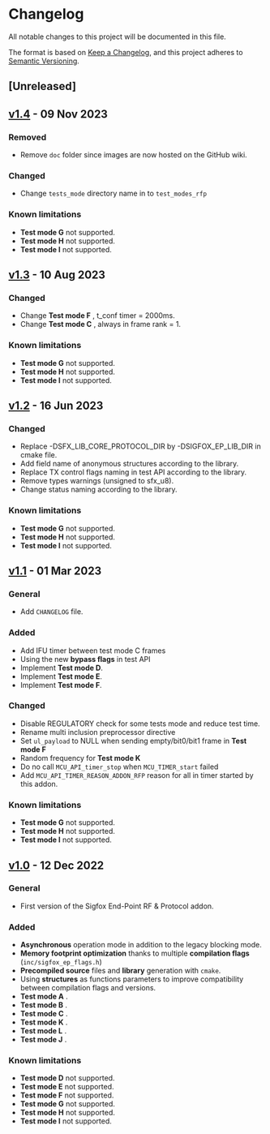 # Changelog

All notable changes to this project will be documented in this file.

The format is based on [Keep a Changelog](https://keepachangelog.com/en/1.0.0/),
and this project adheres to [Semantic Versioning](https://semver.org/spec/v2.0.0.html).

## [Unreleased]

## [v1.4](https://github.com/sigfox-tech-radio/sigfox-ep-addon-rfp/releases/tag/v1.4) - 09 Nov 2023

### Removed

* Remove `doc` folder since images are now hosted on the GitHub wiki.

### Changed

* Change `tests_mode` directory name in to `test_modes_rfp`

### Known limitations

* **Test mode G** not supported.
* **Test mode H** not supported.
* **Test mode I** not supported.

## [v1.3](https://github.com/sigfox-tech-radio/sigfox-ep-addon-rfp/releases/tag/v1.3) - 10 Aug 2023

### Changed

* Change **Test mode F** , t_conf timer = 2000ms.  
* Change **Test mode C** , always in frame rank = 1.

### Known limitations

* **Test mode G** not supported.
* **Test mode H** not supported.
* **Test mode I** not supported.

## [v1.2](https://github.com/sigfox-tech-radio/sigfox-ep-addon-rfp/releases/tag/v1.2) - 16 Jun 2023

### Changed

* Replace -DSFX_LIB_CORE_PROTOCOL_DIR by -DSIGFOX_EP_LIB_DIR in cmake file.  
* Add field name of anonymous structures  according to the library.
* Replace TX control flags naming in test API according to the library.
* Remove types warnings (unsigned to sfx_u8).
* Change status naming according to the library.

### Known limitations

* **Test mode G** not supported.
* **Test mode H** not supported.
* **Test mode I** not supported.

## [v1.1](https://github.com/sigfox-tech-radio/sigfox-ep-addon-rfp/releases/tag/v1.1) - 01 Mar 2023

### General

* Add `CHANGELOG` file.

### Added

* Add IFU timer between test mode C frames
* Using the new **bypass flags** in test API
* Implement **Test mode D**.
* Implement **Test mode E**.
* Implement **Test mode F**.

### Changed

* Disable REGULATORY check for some tests mode and reduce test time.
* Rename multi inclusion preprocessor directive  
* Set `ul_payload` to NULL when sending empty/bit0/bit1 frame in **Test mode F**
* Random frequency for **Test mode K**
* Do no call `MCU_API_timer_stop` when  `MCU_TIMER_start` failed
* Add  `MCU_API_TIMER_REASON_ADDON_RFP` reason for all in timer started by this addon.


### Known limitations

* **Test mode G** not supported.
* **Test mode H** not supported.
* **Test mode I** not supported.

## [v1.0](https://github.com/sigfox-tech-radio/sigfox-ep-addon-rfp/releases/tag/v1.0) - 12 Dec 2022

### General

* First version of the Sigfox End-Point RF & Protocol addon.

### Added

* **Asynchronous** operation mode in addition to the legacy blocking mode.
* **Memory footprint optimization** thanks to multiple **compilation flags** (`inc/sigfox_ep_flags.h`)
* **Precompiled source** files and **library** generation with `cmake`.
* Using **structures** as functions parameters to improve compatibility between compilation flags and versions.
* **Test mode A** .
* **Test mode B** .
* **Test mode C** .
* **Test mode K** .
* **Test mode L** .
* **Test mode J** .


### Known limitations

* **Test mode D** not supported.
* **Test mode E** not supported.
* **Test mode F** not supported.
* **Test mode G** not supported.
* **Test mode H** not supported.
* **Test mode I** not supported.
